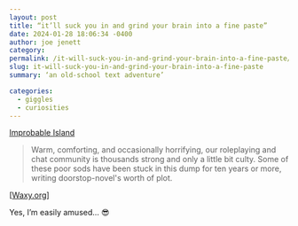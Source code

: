 ```yaml
---
layout: post
title: “it’ll suck you in and grind your brain into a fine paste”
date: 2024-01-28 18:06:34 -0400
author: joe jenett
category: 
permalink: /it-will-suck-you-in-and-grind-your-brain-into-a-fine-paste/
slug: it-will-suck-you-in-and-grind-your-brain-into-a-fine-paste
summary: ‘an old-school text adventure’

categories:
  - giggles
  - curiosities
---
```

<a title="Improbable Island" href="https://www.improbableisland.com/">Improbable Island</a>
<blockquote><p>Warm, comforting, and occasionally horrifying, our roleplaying and chat community is thousands strong and only a little bit culty. Some of these poor sods have been stuck in this dump for ten years or more, writing doorstop-novel's worth of plot.</p></blockquote>
[<a href="https://waxy.org/2024/01/improbable-island/">Waxy.org</a>]

Yes, I’m easily amused... 😎

<a style="display:none;" href="https://brid.gy/publish/mastodon"><small>(cross-posted to mastodon)</small></a>